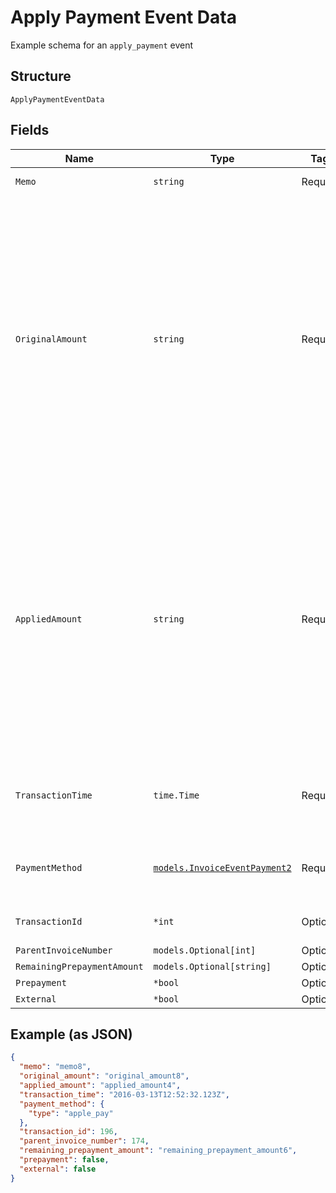 
# Apply Payment Event Data

Example schema for an `apply_payment` event

## Structure

`ApplyPaymentEventData`

## Fields

| Name | Type | Tags | Description |
|  --- | --- | --- | --- |
| `Memo` | `string` | Required | The payment memo |
| `OriginalAmount` | `string` | Required | The full, original amount of the payment transaction as a string in full units. Incoming payments can be split amongst several invoices, which will result in a `applied_amount` less than the `original_amount`. Example: A $100.99 payment, of which $40.11 is applied to this invoice, will have an `original_amount` of `"100.99"`. |
| `AppliedAmount` | `string` | Required | The amount of the payment applied to this invoice. Incoming payments can be split amongst several invoices, which will result in a `applied_amount` less than the `original_amount`. Example: A $100.99 payment, of which $40.11 is applied to this invoice, will have an `applied_amount` of `"40.11"`. |
| `TransactionTime` | `time.Time` | Required | The time the payment was applied, in ISO 8601 format, i.e. "2019-06-07T17:20:06Z" |
| `PaymentMethod` | [`models.InvoiceEventPayment2`](../../doc/models/containers/invoice-event-payment-2.md) | Required | A nested data structure detailing the method of payment |
| `TransactionId` | `*int` | Optional | The Chargify id of the original payment |
| `ParentInvoiceNumber` | `models.Optional[int]` | Optional | - |
| `RemainingPrepaymentAmount` | `models.Optional[string]` | Optional | - |
| `Prepayment` | `*bool` | Optional | - |
| `External` | `*bool` | Optional | - |

## Example (as JSON)

```json
{
  "memo": "memo8",
  "original_amount": "original_amount8",
  "applied_amount": "applied_amount4",
  "transaction_time": "2016-03-13T12:52:32.123Z",
  "payment_method": {
    "type": "apple_pay"
  },
  "transaction_id": 196,
  "parent_invoice_number": 174,
  "remaining_prepayment_amount": "remaining_prepayment_amount6",
  "prepayment": false,
  "external": false
}
```

